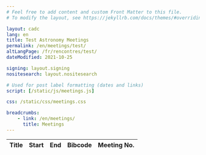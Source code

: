 ```yaml
---
# Feel free to add content and custom Front Matter to this file.
# To modify the layout, see https://jekyllrb.com/docs/themes/#overriding-theme-defaults

layout: cadc
lang: en
title: Test Astronomy Meetings
permalink: /en/meetings/test/
altLangPage: /fr/rencontres/test/
dateModified: 2021-10-25

signing: layout.signing
nositesearch: layout.nositesearch

# Used for post label formatting (dates and links)
script: [/static/js/meetings.js]

css: /static/css/meetings.css

breadcrumbs:
    - link: /en/meetings/
      title: Meetings
---
```


<table id="archive_table" class="wb-tables table table-striped table-hover" data-wb-tables='{
  "serverSide": true,
  "pageLength": 25,
  "ajax": "/meetings/meetings?archive=true",
  "columns": [
    { "data": "title", "className": "wb-elps title" },
    { "data": "start" },
    { "data": "end" },
    { "data": "bibCode" },
    { "data": "meetingNumber" }
  ]
}'>
    <thead>
        <tr>
            <th>Title</th>
            <th>Start</th>
            <th>End</th>
            <th>Bibcode</th>
            <th>Meeting No.</th>
        </tr>
    </thead>
</table>
